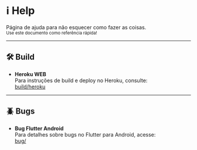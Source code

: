 # :information_source: Help

Página de ajuda para não esquecer como fazer as coisas.  
<sub>Use este documento como referência rápida!</sub>

---

## :hammer_and_wrench: Build

- **Heroku WEB**  
  Para instruções de build e deploy no Heroku, consulte:  
  [build/heroku](build/readme.md#-Heroku)

---

## :beetle: Bugs

- **Bug Flutter Android**  
  Para detalhes sobre bugs no Flutter para Android, acesse:  
  [bug/](bug/bug.md#-Bug)
